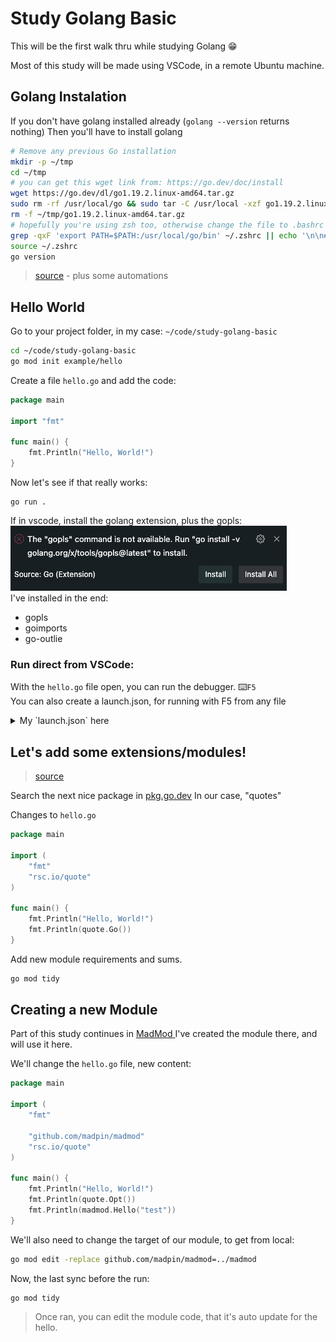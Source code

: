 # Study Golang Basic
This will be the first walk thru while studying Golang 😁

Most of this study will be made using VSCode, in a remote Ubuntu machine.

## Golang Instalation

If you don't have golang installed already (`golang --version` returns nothing)
Then you'll have to install golang

```bash
# Remove any previous Go installation
mkdir -p ~/tmp
cd ~/tmp
# you can get this wget link from: https://go.dev/doc/install
wget https://go.dev/dl/go1.19.2.linux-amd64.tar.gz
sudo rm -rf /usr/local/go && sudo tar -C /usr/local -xzf go1.19.2.linux-amd64.tar.gz
rm -f ~/tmp/go1.19.2.linux-amd64.tar.gz
# hopefully you're using zsh too, otherwise change the file to .bashrc =]
grep -qxF 'export PATH=$PATH:/usr/local/go/bin' ~/.zshrc || echo '\n\n# Golang Path\nexport PATH=$PATH:/usr/local/go/bin' >> ~/.zshrc
source ~/.zshrc
go version
```
> [source](https://go.dev/doc/install) - plus some automations

## Hello World

Go to your project folder, in my case: `~/code/study-golang-basic`
```bash
cd ~/code/study-golang-basic
go mod init example/hello
```

Create a file `hello.go` and add the code:  
```go
package main

import "fmt"

func main() {
    fmt.Println("Hello, World!")
}
```
Now let's see if that really works:
```
go run .
```
If in vscode, install the golang extension, plus the gopls:  
![Alert in VSCode](img/vscode-gopls.png)  
I've installed in the end:
- gopls
- goimports
- go-outlie

### Run direct from VSCode:
With the `hello.go` file open, you can run the debugger. ⌨️`F5`  
You can also create a launch.json, for running with F5 from any file  
<details>
  <summary>My `launch.json` here</summary>

  ```js
{
    // Use IntelliSense to learn about possible attributes.
    // Hover to view descriptions of existing attributes.
    // For more information, visit: https://go.microsoft.com/fwlink/?linkid=830387
    "version": "0.2.0",
    "configurations": [
        {
            "name": "Launch Package",
            "type": "go",
            "request": "launch",
            "mode": "auto",
            // "program": "${fileDirname}"
            "program": "hello.go"
        }
    ]
}
  ```
</details>

## Let's add some extensions/modules!
> [source](https://go.dev/doc/tutorial/getting-started#call)

Search the next nice package in [pkg.go.dev](pkg.go.dev)
In our case, "quotes"

Changes to `hello.go`
```go
package main

import (
	"fmt"
	"rsc.io/quote"
)

func main() {
	fmt.Println("Hello, World!")
	fmt.Println(quote.Go())
}

```
Add new module requirements and sums.
```bash
go mod tidy
```

## Creating a new Module

Part of this study continues in [MadMod ](https://github.com/madpin/madmod)
I've created the module there, and will use it here.

We'll change the `hello.go` file, new content:
```go
package main

import (
	"fmt"

	"github.com/madpin/madmod"
	"rsc.io/quote"
)

func main() {
	fmt.Println("Hello, World!")
	fmt.Println(quote.Opt())
	fmt.Println(madmod.Hello("test"))
}
```

We'll also need to change the target of our module, to get from local:
```bash
go mod edit -replace github.com/madpin/madmod=../madmod
```

Now, the last sync before the run:
```bash
go mod tidy
```
> Once ran, you can edit the module code, that it's auto update for the hello.